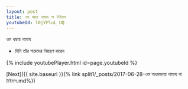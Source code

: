 ```yaml
---
layout: post
title: ওম ধম্বায় নামায গা টাইমস
youtubeId: l0jYPluL_UQ
---
```

 
 
 ওম ধম্বায় নামায  
 
 -  যিনি তাঁর শত্রুদের নিয়ন্ত্রণ করেন 
 
  
 
  
 
 
 
 
 
 


{% include youtubePlayer.html id=page.youtubeId %}
 
[Next]({{ site.baseurl }}{% link  split1/_posts/2017-06-28-ওম  অধমভায়া  নামায গা টাইমস.md%})
 
